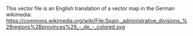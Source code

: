 This vector file is an English translation of a vector map in the German wikimedia: https://commons.wikimedia.org/wiki/File:Spain,_administrative_divisions_%28regions%2Bprovinces%29_-_de_-_colored.svg

